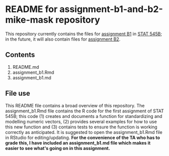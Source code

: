 # README for assignment-b1-and-b2-mike-mask repository
This repository currently contains the files for [assignment B1](https://stat545.stat.ubc.ca/assignments/assignment-b1/) in [STAT 545B](https://stat545.stat.ubc.ca/course/); in the future, it will also contain files for [assignment B2](https://stat545.stat.ubc.ca/assignments/assignment-b2/).

## Contents
1. README.md
2. assignment_b1.Rmd
3. assignment_b1.md

## File use
This README file contains a broad overview of this repository. The assignment_b1.Rmd file contains the R code for the first assignment of STAT 545B; this code (1) creates and documents a function for standardizing and modelling numeric vectors, (2) provides several examples for how to use this new function and (3) contains tests to ensure the function is working correctly as anticipated. It is suggested to open the assignment_b1.Rmd file in RStudio for editing/updating. **For the convenience of the TA who has to grade this, I have included an assignment_b1.md file which makes it easier to see what's going on in this assignment.**
